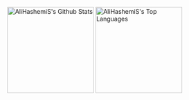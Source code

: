 

<a href="https://github.com/AliHashemiS/github-readme-stats"><img height='200px' alt="AliHashemiS's Github Stats" src="https://github-readme-stats.vercel.app/api?username=AliHashemiS&show_icons=true&count_private=false&theme=react&hide_border=true&bg_color=0D1117" /></a>
<a href="https://github.com/AliHashemiS/github-readme-stats"><img height='200px' alt="AliHashemiS's Top Languages" src="https://github-readme-stats.vercel.app/api/top-langs/?username=AliHashemiS&langs_count=8&count_private=false&layout=compact&theme=react&hide_border=true&bg_color=0D1117" /></a>
